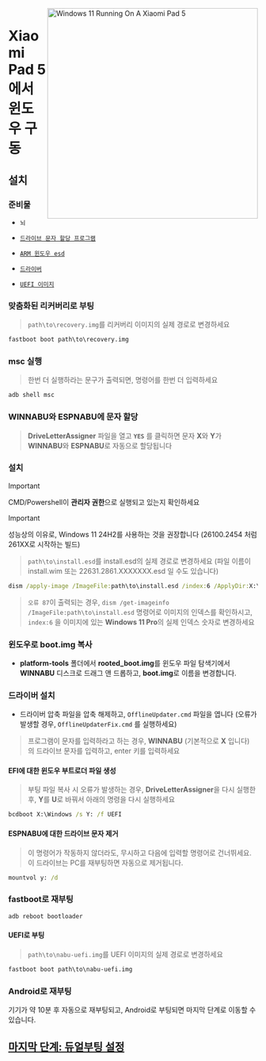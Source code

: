 <img align="right" src="https://raw.githubusercontent.com/erdilS/Port-Windows-11-Xiaomi-Pad-5/main/nabu.png" width="425" alt="Windows 11 Running On A Xiaomi Pad 5">

# Xiaomi Pad 5 에서 윈도우 구동

## 설치

### 준비물
- ```뇌```

- [```드라이브 문자 할당 프로그램```](https://github.com/Misha803/My-Scripts/releases/tag/DriveLetterAssigner)
  
- [```ARM 윈도우 esd```](https://arkt-7.github.io/woawin/)
    
- [```드라이버```](https://github.com/erdilS/Port-Windows-11-Xiaomi-Pad-5/releases/tag/Drivers)

- [```UEFI 이미지```](https://github.com/erdilS/Port-Windows-11-Xiaomi-Pad-5/releases/tag/UEFI)

### 맞춤화된 리커버리로 부팅
> `path\to\recovery.img`를 리커버리 이미지의 실제 경로로 변경하세요
```cmd
fastboot boot path\to\recovery.img
```

### msc 실행
> 한번 더 실행하라는 문구가 출력되면, 명령어를 한번 더 입력하세요
```cmd
adb shell msc
```

### WINNABU와 ESPNABU에 문자 할당
> **DriveLetterAssigner** 파일을 열고 **`YES`** 를 클릭하면 문자 **X**와 **Y**가 **WINNABU**와 **ESPNABU**로 자동으로 할당됩니다

### 설치
> [!Important]
> CMD/Powershell이 **관리자 권한**으로 실행되고 있는지 확인하세요

> [!Important]
> 성능상의 이유로, Windows 11 24H2를 사용하는 것을 권장합니다 (26100.2454 처럼 261XX로 시작하는 빌드)

> `path\to\install.esd`를 install.esd의 실제 경로로 변경하세요 (파일 이름이 install.wim 또는 22631.2861.XXXXXXX.esd 일 수도 있습니다)

```cmd
dism /apply-image /ImageFile:path\to\install.esd /index:6 /ApplyDir:X:\
```

> `오류 87`이 출력되는 경우, `dism /get-imageinfo /ImageFile:path\to\install.esd` 명령어로 이미지의 인덱스를 확인하시고, `index:6` 을 이미지에 있는 **Windows 11 Pro**의 실제 인덱스 숫자로 변경하세요

### 윈도우로 boot.img 복사
- **platform-tools** 폴더에서 **rooted_boot.img**를 윈도우 파일 탐색기에서 **WINNABU** 디스크로 드래그 앤 드롭하고, **boot.img**로 이름을 변경합니다.

### 드라이버 설치
- 드라이버 압축 파일을 압축 해제하고, `OfflineUpdater.cmd` 파일을 엽니다 (오류가 발생할 경우, `OfflineUpdaterFix.cmd` 를 실행하세요)

> 프로그램이 문자를 입력하라고 하는 경우, **WINNABU** (기본적으로 **X** 입니다) 의 드라이브 문자를 입력하고, enter 키를 입력하세요

#### EFI에 대한 윈도우 부트로더 파일 생성
> 부팅 파일 복사 시 오류가 발생하는 경우, **DriveLetterAssigner**을 다시 실행한 후, **Y**를 **U**로 바꿔서 아래의 명령을 다시 실행하세요
```cmd
bcdboot X:\Windows /s Y: /f UEFI
```

#### ESPNABU에 대한 드라이브 문자 제거
> 이 명령어가 작동하지 않더라도, 무시하고 다음에 입력할 명령어로 건너뛰세요. 이 드라이브는 PC를 재부팅하면 자동으로 제거됩니다.
```cmd
mountvol y: /d
```

### fastboot로 재부팅
```cmd
adb reboot bootloader
```

#### UEFI로 부팅
> `path\to\nabu-uefi.img`를 UEFI 이미지의 실제 경로로 변경하세요
```cmd
fastboot boot path\to\nabu-uefi.img
```

### Android로 재부팅
기기가 약 10분 후 자동으로 재부팅되고, Android로 부팅되면 마지막 단계로 이동할 수 있습니다.

## [마지막 단계: 듀얼부팅 설정](/guide/Korean/dualboot-selection-ko.md)
